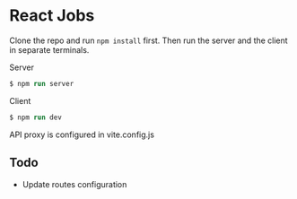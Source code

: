 # React Jobs

Clone the repo and run `npm install` first. Then run the server and the client in separate terminals.

Server

```ps
$ npm run server
```

Client

```ps
$ npm run dev
```

API proxy is configured in vite.config.js

## Todo
- Update routes configuration
